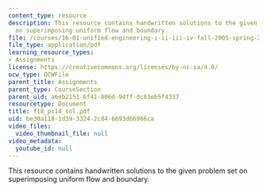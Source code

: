 ```yaml
---
content_type: resource
description: This resource contains handwritten solutions to the given problem set
  on superimposing uniform flow and boundary.
file: /courses/16-01-unified-engineering-i-ii-iii-iv-fall-2005-spring-2006/be30a1181d3933242c846693d66966ca_f18_ps14_sol.pdf
file_type: application/pdf
learning_resource_types:
- Assignments
license: https://creativecommons.org/licenses/by-nc-sa/4.0/
ocw_type: OCWFile
parent_title: Assignments
parent_type: CourseSection
parent_uid: a6eb2151-6f41-806d-94ff-dc83eb5f4337
resourcetype: Document
title: f18_ps14_sol.pdf
uid: be30a118-1d39-3324-2c84-6693d66966ca
video_files:
  video_thumbnail_file: null
video_metadata:
  youtube_id: null
---
```

This resource contains handwritten solutions to the given problem set on superimposing uniform flow and boundary.